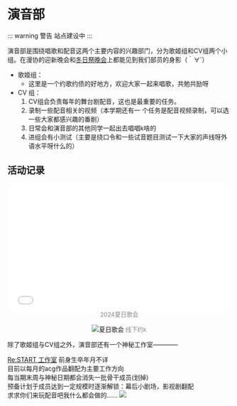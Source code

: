 # 演音部

::: warning 警告
站点建设中
:::

演音部是围绕唱歌和配音这两个主要内容的兴趣部门，分为歌姬组和CV组两个小组。在漫协的迎新晚会和[冬日祭晚会](/activity/2024/winter-festival)上都能见到我们部员的身影（｀∀´）

- 歌姬组：
  - 这里是一个约歌约债的好地方，欢迎大家一起来唱歌，共勉共励呀
- CV 组：
  1. CV组会负责每年的舞台剧配音，这也是最重要的任务。
  2. 录制一些配音相关的视频（本学期还有一 个任务是配音视频录制，可以选一些大家都感兴趣的番剧）
  3. 日常会和演音部的其他同学一起出去唱唱k啥的
  4. 进组会有小测试（主要是绕口令和一些试音题目测试一下大家的声线呀外语水平呀什么的）

## 活动记录

<p align="center">
  <iframe
    src="//player.bilibili.com/player.html?isOutside=true&aid=113116939617458&bvid=BV11F4BerEAy&cid=25820202444&p=1&autoplay=0"
    allowfullscreen="true"
    style="width:100%;aspect-ratio:16/9;max-width:700px;border:none;"
  ></iframe>
  <span style="font-size: 0.95em; color: #888;">2024夏日歌会</span>
</p>

<p align="center">
  <img src="/department/va/k.png" alt="夏日歌会" style="max-width:100%;">
  <span style="font-size: 0.95em; color: #888;">线下约k</span>
</p>

除了歌姬组与CV组之外，演音部还有一个神秘工作室————

[Re:START 工作室](/department/va/restart/)
前身生卒年月不详  
目前以每月的acg作品翻配为主要工作方向  
每当期末周与神秘日期都会消失一批骨干成员(划掉)  
预备计划于成员达到一定规模时逐渐解锁：幕后小剧场，影视剧翻配  
求求你们来玩配音吧我什么都会做的......
![](/department/va/isu.png)